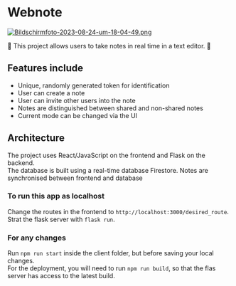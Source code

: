# Webnote

[![Bildschirmfoto-2023-08-24-um-18-04-49.png](https://i.postimg.cc/6qm2xq8S/Bildschirmfoto-2023-08-24-um-18-04-49.png)](https://postimg.cc/xNLTK0yy)

🎉 This project allows users to take notes in real time in a text editor. 🎉

## Features include

- Unique, randomly generated token for identification
- User can create a note
- User can invite other users into the note
- Notes are distinguished between shared and non-shared notes
- Current mode can be changed via the UI

## Architecture

The project uses React/JavaScript on the frontend and Flask on the backend.  
The database is built using a real-time database Firestore.
Notes are synchronised between frontend and database

### To run this app as localhost
Change the routes in the frontend to `http://localhost:3000/desired_route`.  
Strat the flask server with `flask run`.

### For any changes
Run `npm run start` inside the client folder, but before saving your local changes.  
For the deployment, you will need to run `npm run build`, so that the flas server has access to the latest build.

